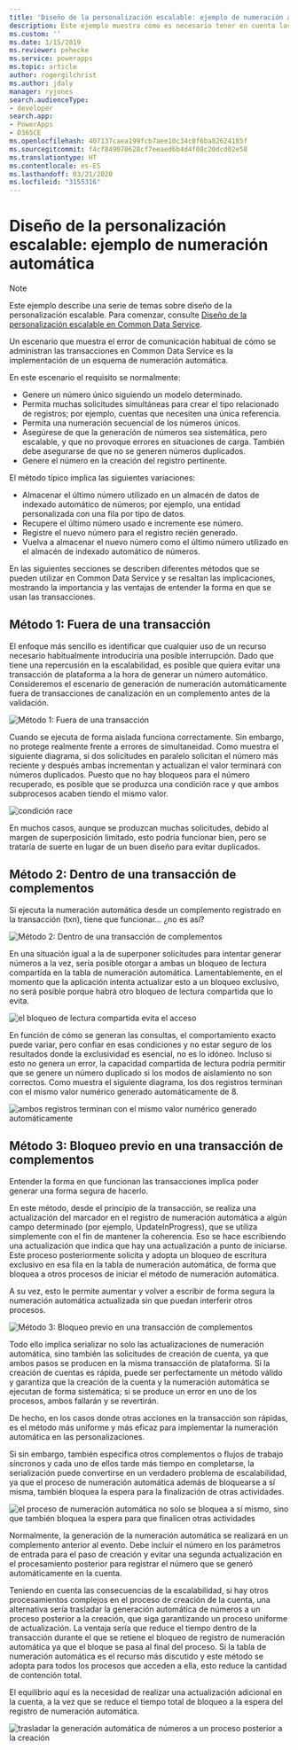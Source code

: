 ```yaml
---
title: 'Diseño de la personalización escalable: ejemplo de numeración automática (Common Data Service) | Microsoft Docs'
description: Este ejemplo muestra cómo es necesario tener en cuenta las transacciones y las configuración en una personalización de código.
ms.custom: ''
ms.date: 1/15/2019
ms.reviewer: pehecke
ms.service: powerapps
ms.topic: article
author: rogergilchrist
ms.author: jdaly
manager: ryjones
search.audienceType:
- developer
search.app:
- PowerApps
- D365CE
ms.openlocfilehash: 407137caea199fcb7aee10c34c8f6ba82624185f
ms.sourcegitcommit: f4cf849070628cf7eeaed6b4d4f08c20dcd02e58
ms.translationtype: HT
ms.contentlocale: es-ES
ms.lasthandoff: 03/21/2020
ms.locfileid: "3155316"
---
```

# <a name="scalable-customization-design-auto-numbering-example"></a>Diseño de la personalización escalable: ejemplo de numeración automática

> [!NOTE]
> Este ejemplo describe una serie de temas sobre diseño de la personalización escalable. Para comenzar, consulte [Diseño de la personalización escalable en Common Data Service](overview.md).

Un escenario que muestra el error de comunicación habitual de cómo se administran las transacciones en Common Data Service es la implementación de un esquema de numeración automática.

En este escenario el requisito se normalmente:

- Genere un número único siguiendo un modelo determinado.
- Permita muchas solicitudes simultáneas para crear el tipo relacionado de registros; por ejemplo, cuentas que necesiten una única referencia.
- Permita una numeración secuencial de los números únicos.
- Asegúrese de que la generación de números sea sistemática, pero escalable, y que no provoque errores en situaciones de carga. También debe asegurarse de que no se generen números duplicados.
- Genere el número en la creación del registro pertinente.

El método típico implica las siguientes variaciones:

- Almacenar el último número utilizado en un almacén de datos de indexado automático de números; por ejemplo, una entidad personalizada con una fila por tipo de datos.
- Recupere el último número usado e incremente ese número.
- Registre el nuevo número para el registro recién generado.
- Vuelva a almacenar el nuevo número como el último número utilizado en el almacén de indexado automático de números.

En las siguientes secciones se describen diferentes métodos que se pueden utilizar en Common Data Service y se resaltan las implicaciones, mostrando la importancia y las ventajas de entender la forma en que se usan las transacciones. 

## <a name="approach-1-out-of-a-transaction"></a>Método 1: Fuera de una transacción

El enfoque más sencillo es identificar que cualquier uso de un recurso necesario habitualmente introduciría una posible interrupción. Dado que tiene una repercusión en la escalabilidad, es posible que quiera evitar una transacción de plataforma a la hora de generar un número automático.
Consideremos el escenario de generación de numeración automáticamente fuera de transacciones de canalización en un complemento antes de la validación.

![Método 1: Fuera de una transacción](media/autonumber-approach-1.png)

Cuando se ejecuta de forma aislada funciona correctamente. Sin embargo, no protege realmente frente a errores de simultaneidad. Como muestra el siguiente diagrama, si dos solicitudes en paralelo solicitan el número más reciente y después ambas incrementan y actualizan el valor terminará con números duplicados. Puesto que no hay bloqueos para el número recuperado, es posible que se produzca una condición race y que ambos subprocesos acaben tiendo el mismo valor. 

![condición race](media/autonumber-approach-1-a.png)

En muchos casos, aunque se produzcan muchas solicitudes, debido al margen de superposición limitado, esto podría funcionar bien, pero se trataría de suerte en lugar de un buen diseño para evitar duplicados.

## <a name="approach-2-in-a-plug-in-transaction"></a>Método 2: Dentro de una transacción de complementos

Si ejecuta la numeración automática desde un complemento registrado en la transacción (txn), tiene que funcionar... ¿no es así?

![Método 2: Dentro de una transacción de complementos](media/autonumber-approach-2.png)

En una situación igual a la de superponer solicitudes para intentar generar números a la vez, sería posible otorgar a ambas un bloqueo de lectura compartida en la tabla de numeración automática. Lamentablemente, en el momento que la aplicación intenta actualizar esto a un bloqueo exclusivo, no será posible porque habrá otro bloqueo de lectura compartida que lo evita.

![el bloqueo de lectura compartida evita el acceso](media/autonumber-approach-2-a.png)

En función de cómo se generan las consultas, el comportamiento exacto puede variar, pero confiar en esas condiciones y no estar seguro de los resultados donde la exclusividad es esencial, no es lo idóneo. Incluso si esto no genera un error, la capacidad compartida de lectura podría permitir que se genere un número duplicado si los modos de aislamiento no son correctos. Como muestra el siguiente diagrama, los dos registros terminan con el mismo valor numérico generado automáticamente de 8.

![ambos registros terminan con el mismo valor numérico generado automáticamente](media/autonumber-approach-2-b.png)

## <a name="approach-3-pre-lock-in-a-plug-in-transaction"></a>Método 3: Bloqueo previo en una transacción de complementos

Entender la forma en que funcionan las transacciones implica poder generar una forma segura de hacerlo. 

En este método, desde el principio de la transacción, se realiza una actualización del marcador en el registro de numeración automática a algún campo determinado (por ejemplo, UpdateInProgress), que se utiliza simplemente con el fin de mantener la coherencia. Eso se hace escribiendo una actualización que indica que hay una actualización a punto de iniciarse. Este proceso posteriormente solicita y adopta un bloqueo de escritura exclusivo en esa fila en la tabla de numeración automática, de forma que bloquea a otros procesos de iniciar el método de numeración automática. 

A su vez, esto le permite aumentar y volver a escribir de forma segura la numeración automática actualizada sin que puedan interferir otros procesos. 

![Método 3: Bloqueo previo en una transacción de complementos](media/autonumber-approach-3.png)

Todo ello implica serializar no solo las actualizaciones de numeración automática, sino también las solicitudes de creación de cuenta, ya que ambos pasos se producen en la misma transacción de plataforma. Si la creación de cuentas es rápida, puede ser perfectamente un método válido y garantiza que la creación de la cuenta y la numeración automática se ejecutan de forma sistemática; si se produce un error en uno de los procesos, ambos fallarán y se revertirán.
 
De hecho, en los casos donde otras acciones en la transacción son rápidas, es el método más uniforme y más eficaz para implementar la numeración automática en las personalizaciones. 

Si sin embargo, también especifica otros complementos o flujos de trabajo síncronos y cada uno de ellos tarde más tiempo en completarse, la serialización puede convertirse en un verdadero problema de escalabilidad, ya que el proceso de numeración automática además de bloquearse a sí misma, también bloquea la espera para la finalización de otras actividades. 

![el proceso de numeración automática no solo se bloquea a sí mismo, sino que también bloquea la espera para que finalicen otras actividades](media/autonumber-approach-3-a.png)

Normalmente, la generación de la numeración automática se realizará en un complemento anterior al evento. Debe incluir el número en los parámetros de entrada para el paso de creación y evitar una segunda actualización en el procesamiento posterior para registrar el número que se generó automáticamente en la cuenta.

Teniendo en cuenta las consecuencias de la escalabilidad, si hay otros procesamientos complejos en el proceso de creación de la cuenta, una alternativa sería trasladar la generación automática de números a un proceso posterior a la creación, que siga garantizando un proceso uniforme de actualización. La ventaja sería que reduce el tiempo dentro de la transacción durante el que se retiene el bloqueo de registro de numeración automática ya que el bloque se pasa al final del proceso. Si la tabla de numeración automática es el recurso más discutido y este método se adopta para todos los procesos que acceden a ella, esto reduce la cantidad de contención total.

El equilibrio aquí es la necesidad de realizar una actualización adicional en la cuenta, a la vez que se reduce el tiempo total de bloqueo a la espera del registro de numeración automática.

![trasladar la generación automática de números a un proceso posterior a la creación](media/autonumber-approach-3-b.png)
